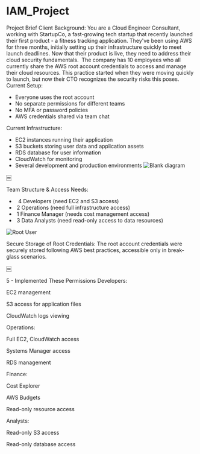 # IAM_Project
Project Brief
Client Background:
You are a Cloud Engineer Consultant, working with StartupCo, a fast-growing tech startup that recently launched their first product - a fitness tracking application.
They've been using AWS for three months, initially setting up their infrastructure quickly to meet launch deadlines.
Now that their product is live, they need to address their cloud security fundamentals.  The company has 10 employees who all currently share the AWS root account credentials to access and manage their cloud resources.
This practice started when they were moving quickly to launch, but now their CTO recognizes the security risks this poses.
Current Setup:
* Everyone uses the root account
* No separate permissions for different teams
* No MFA or password policies
* AWS credentials shared via team chat

Current Infrastructure:
* EC2 instances running their application
* S3 buckets storing user data and application assets
* RDS database for user information
* CloudWatch for monitoring
* Several development and production environments
![Blank diagram](https://github.com/user-attachments/assets/ee0715f3-b421-4800-a29a-65c4b5763472)

￼


Team Structure & Access Needs: 
*   4 Developers (need EC2 and S3 access)
*  2 Operations (need full infrastructure access)
*  1 Finance Manager (needs cost management access)
*  3 Data Analysts (need read-only access to data resources)

![Root User](https://github.com/user-attachments/assets/2ede02ac-36fa-46a6-b323-ce79ea7857e5)





Secure Storage of Root Credentials: The root account credentials were securely stored following AWS best practices, accessible only in break-glass scenarios.



￼

5 - Implemented These Permissions
Developers:





EC2 management



S3 access for application files



CloudWatch logs viewing

Operations:





Full EC2, CloudWatch access



Systems Manager access



RDS management

Finance:





Cost Explorer



AWS Budgets



Read-only resource access

Analysts:





Read-only S3 access



Read-only database access
